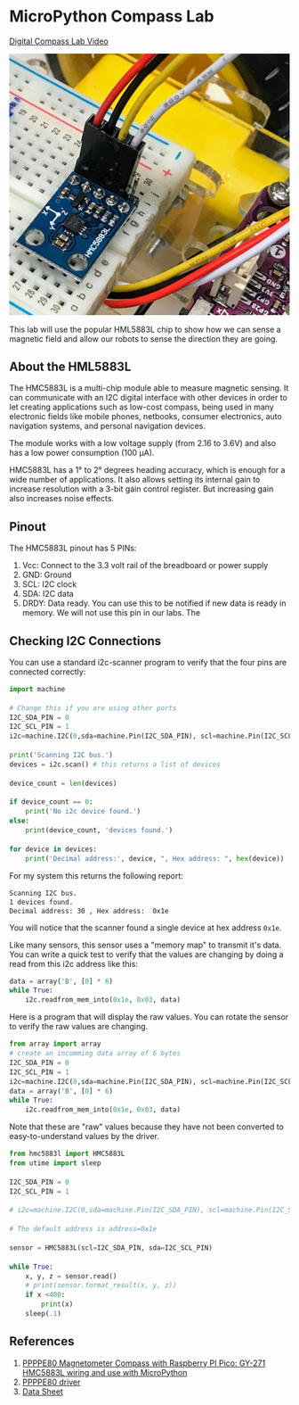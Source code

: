 # MicroPython Compass Lab

[Digital Compass Lab Video](https://www.youtube.com/shorts/ed3TPN7XvnM)

![](../img/compass-hmc5883l-on-breadboard.jpg)

This lab will use the popular HML5883L chip to show how we can sense a magnetic field and allow our robots to sense the direction they are going.

## About the HML5883L

The HMC5883L is a multi-chip module able to measure magnetic sensing. It can communicate with an I2C digital interface with other devices in order to let creating applications such as low-cost compass, being used in many electronic fields like mobile phones, netbooks, consumer electronics, auto navigation systems, and personal navigation devices.

The module works with a low voltage supply (from 2.16 to 3.6V) and also has a low power consumption (100 μA).

HMC5883L has a 1° to 2° degrees heading accuracy, which is enough for a wide number of applications. It also allows setting its internal gain to increase resolution with a 3-bit gain control register. But increasing gain also increases noise effects.

## Pinout

The HMC5883L pinout has 5 PINs:

1. Vcc: Connect to the 3.3 volt rail of the breadboard or power supply
2. GND: Ground
3. SCL: I2C clock
4. SDA: I2C data
5. DRDY:  Data ready.  You can use this to be notified if new data is ready in memory.  We will not use this pin in our labs.  The

## Checking I2C Connections

You can use a standard i2c-scanner program to verify that the four pins are connected correctly:

```py
import machine

# Change this if you are using other ports
I2C_SDA_PIN = 0
I2C_SCL_PIN = 1
i2c=machine.I2C(0,sda=machine.Pin(I2C_SDA_PIN), scl=machine.Pin(I2C_SCL_PIN), freq=400000)

print('Scanning I2C bus.')
devices = i2c.scan() # this returns a list of devices

device_count = len(devices)

if device_count == 0:
    print('No i2c device found.')
else:
    print(device_count, 'devices found.')

for device in devices:
    print('Decimal address:', device, ", Hex address: ", hex(device))
```

For my system this returns the following report:

```
Scanning I2C bus.
1 devices found.
Decimal address: 30 , Hex address:  0x1e
```

You will notice that the scanner found a single device at hex address ```0x1e```. 

Like many sensors, this sensor uses a "memory map" to transmit it's data.  You can write a quick test to verify that the values are changing by doing a read from this i2c address like this:

```py
data = array('B', [0] * 6)
while True:
    i2c.readfrom_mem_into(0x1e, 0x03, data)
```

Here is a program that will display the raw values.  You can rotate the sensor to verify the raw values are changing.

```py
from array import array
# create an incomming data array of 6 bytes
I2C_SDA_PIN = 0
I2C_SCL_PIN = 1
i2c=machine.I2C(0,sda=machine.Pin(I2C_SDA_PIN), scl=machine.Pin(I2C_SCL_PIN), freq=400000)
data = array('B', [0] * 6)
while True:
    i2c.readfrom_mem_into(0x1e, 0x03, data)
```

Note that these are "raw" values because they have not been converted to easy-to-understand values by the driver.

```py
from hmc5883l import HMC5883L
from utime import sleep

I2C_SDA_PIN = 0
I2C_SCL_PIN = 1

# i2c=machine.I2C(0,sda=machine.Pin(I2C_SDA_PIN), scl=machine.Pin(I2C_SCL_PIN), freq=400000)

# The default address is address=0x1e

sensor = HMC5883L(scl=I2C_SDA_PIN, sda=I2C_SCL_PIN)

while True:
    x, y, z = sensor.read()
    # print(sensor.format_result(x, y, z))
    if x <400:
        print(x)
    sleep(.1)
```

## References

1. [PPPPE80 Magnetometer Compass with Raspberry PI Pico: GY-271 HMC5883L wiring and use with MicroPython](https://peppe8o.com/magnetometer-compass-with-raspberry-pi-pico-gy-271-hmc5883l-wiring-and-use-with-micropython/)
1. [PPPPE80 driver](https://github.com/peppe8o/rpi-pico-peppe8o/blob/main/libraries/hmc5883l.py)
3. [Data Sheet](https://cdn-shop.adafruit.com/datasheets/HMC5883L_3-Axis_Digital_Compass_IC.pdf)

